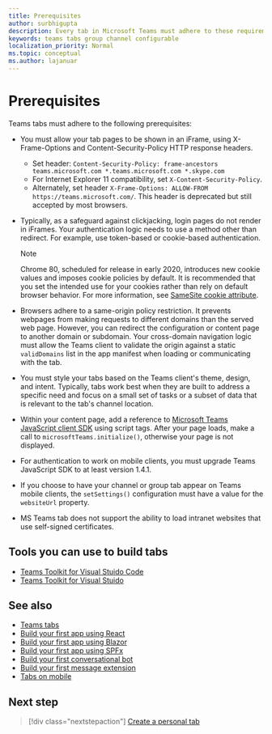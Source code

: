 ```yaml
---
title: Prerequisites
author: surbhigupta
description: Every tab in Microsoft Teams must adhere to these requirements.
keywords: teams tabs group channel configurable
localization_priority: Normal
ms.topic: conceptual
ms.author: lajanuar
---
```


# Prerequisites

Teams tabs must adhere to the following prerequisites:

* You must allow your tab pages to be shown in an iFrame, using X-Frame-Options and Content-Security-Policy HTTP response headers.
  * Set header: `Content-Security-Policy: frame-ancestors teams.microsoft.com *.teams.microsoft.com *.skype.com`
  * For Internet Explorer 11 compatibility, set `X-Content-Security-Policy`.
  * Alternately, set header `X-Frame-Options: ALLOW-FROM https://teams.microsoft.com/`. This header is deprecated but still accepted by most browsers.

* Typically, as a safeguard against clickjacking, login pages do not render in iFrames. Your authentication logic needs to use a method other than redirect. For example, use token-based or cookie-based authentication.

    > [!NOTE]
    > Chrome 80, scheduled for release in early 2020, introduces new cookie values and imposes cookie policies by default. It is recommended that you set the intended use for your cookies rather than rely on default browser behavior. For more information, see [SameSite cookie attribute](../../resources/samesite-cookie-update.md).

* Browsers adhere to a same-origin policy restriction. It prevents webpages from making requests to different domains than the served web page. However, you can redirect the configuration or content page to another domain or subdomain. Your cross-domain navigation logic must allow the Teams client to validate the origin against a static `validDomains` list in the app manifest when loading or communicating with the tab.

* You must style your tabs based on the Teams client's theme, design, and intent. Typically, tabs work best when they are built to address a specific need and focus on a small set of tasks or a subset of data that is relevant to the tab's channel location.

* Within your content page, add a reference to [Microsoft Teams JavaScript client SDK](/javascript/api/overview/msteams-client) using script tags. After your page loads, make a call to `microsoftTeams.initialize()`, otherwise your page is not displayed.

* For authentication to work on mobile clients, you must upgrade Teams JavaScript SDK to at least version 1.4.1.

* If you choose to have your channel or group tab appear on Teams mobile clients, the `setSettings()` configuration must have a value for the `websiteUrl` property.

* MS Teams tab does not support the ability to load intranet websites that use self-signed certificates.

## Tools you can use to build tabs
* [Teams Toolkit for Visual Stuido Code](../../toolkit/visual-studio-code-overview.md)
* [Teams Toolkit for Visual Stuido](../../toolkit/visual-studio-overview.md)

## See also

* [Teams tabs](~/tabs/what-are-tabs.md)
* [Build your first app using React](../get-started/first-app-react.md)
* [Build your first app using Blazor](../get-started/first-app-blazor.md)
* [Build your first app using SPFx](../get-started/first-app-spfx.md)
* [Build your first conversational bot](../get-started/first-app-bot.md)
* [Build your first message extension](../get-started/first-message-extension.md)
* [Tabs on mobile](~/tabs/design/tabs-mobile.md)

## Next step

> [!div class="nextstepaction"]
> [Create a personal tab](~/tabs/how-to/create-personal-tab.md)
